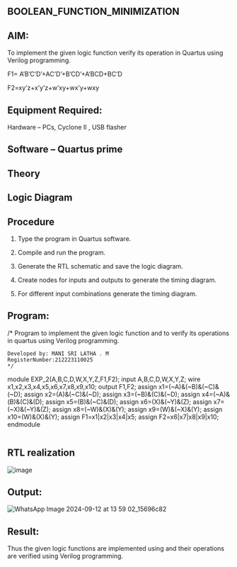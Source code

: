##  BOOLEAN_FUNCTION_MINIMIZATION

## **AIM:**

To implement the given logic function verify its operation in Quartus using Verilog programming.

F1= A’B’C’D’+AC’D’+B’CD’+A’BCD+BC’D 

F2=xy’z+x’y’z+w’xy+wx’y+wxy

## **Equipment Required:**

Hardware – PCs, Cyclone II , USB flasher

## **Software – Quartus prime**

## **Theory**

## **Logic Diagram**

## **Procedure**

1.	Type the program in Quartus software.

2.	Compile and run the program.

3.	Generate the RTL schematic and save the logic diagram.

4.	Create nodes for inputs and outputs to generate the timing diagram.

5.	For different input combinations generate the timing diagram.


## **Program:**

/* Program to implement the given logic function and to verify its operations in quartus using Verilog programming. 
```
Developed by: MANI SRI LATHA . M
RegisterNumber:212223110025
*/
```
module EXP_2(A,B,C,D,W,X,Y,Z,F1,F2);
input A,B,C,D,W,X,Y,Z;
wire x1,x2,x3,x4,x5,x6,x7,x8,x9,x10;
output F1,F2;
assign x1=(~A)&(~B)&(~C)&(~D);
assign x2=(A)&(~C)&(~D);
assign x3=(~B)&(C)&(~D);
assign x4=(~A)&(B)&(C)&(D);
assign x5=(B)&(~C)&(D);
assign x6=(X)&(~Y)&(Z);
assign x7=(~X)&(~Y)&(Z);
assign x8=(~W)&(X)&(Y);
assign x9=(W)&(~X)&(Y);
assign x10=(W)&(X)&(Y);
assign F1=x1|x2|x3|x4|x5;
assign F2=x6|x7|x8|x9|x10;
endmodule
```
```
## **RTL realization**

![image](https://github.com/user-attachments/assets/fb61082f-54cf-43f3-94c8-b7ddda13ca0d)

## **Output:**
![WhatsApp Image 2024-09-12 at 13 59 02_15696c82](https://github.com/user-attachments/assets/09c034b1-4dcb-41ae-a8c5-34f50c7d58f2)

## **Result:**

Thus the given logic functions are implemented using and their operations are verified using Verilog programming.

